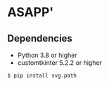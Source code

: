 
# ASAPP'


## Dependencies 


- Python 3.8 or higher
- customtkinter 5.2.2 or higher

```py
$ pip install svg.path
```

